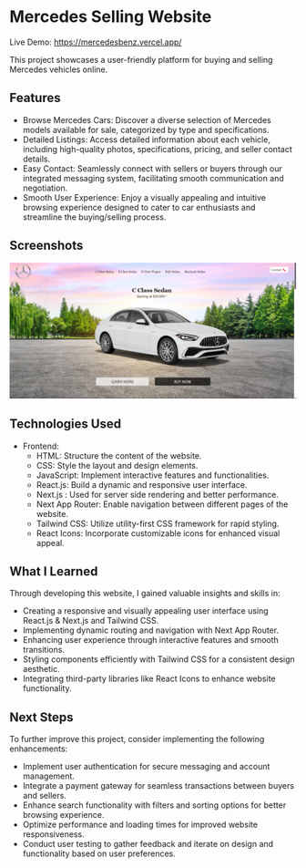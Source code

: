 # Mercedes Selling Website

Live Demo: https://mercedesbenz.vercel.app/

This project showcases a user-friendly platform for buying and selling Mercedes vehicles online.

## Features
- Browse Mercedes Cars: Discover a diverse selection of Mercedes models available for sale, categorized by type and specifications.
- Detailed Listings: Access detailed information about each vehicle, including high-quality photos, specifications, pricing, and seller contact details.
- Easy Contact: Seamlessly connect with sellers or buyers through our integrated messaging system, facilitating smooth communication and negotiation.
- Smooth User Experience: Enjoy a visually appealing and intuitive browsing experience designed to cater to car enthusiasts and streamline the buying/selling process.

## Screenshots
![alt text](mercedes.png)

## Technologies Used
- Frontend:
  - HTML: Structure the content of the website.
  - CSS: Style the layout and design elements.
  - JavaScript: Implement interactive features and functionalities.
  - React.js: Build a dynamic and responsive user interface.
  - Next.js : Used for server side rendering and better  performance.
  - Next App Router: Enable navigation between different pages of the website.
  - Tailwind CSS: Utilize utility-first CSS framework for rapid styling.
  - React Icons: Incorporate customizable icons for enhanced visual appeal.

## What I Learned
Through developing this website, I gained valuable insights and skills in:
- Creating a responsive and visually appealing user interface using React.js & Next.js and Tailwind CSS.
- Implementing dynamic routing and navigation with Next App Router.
- Enhancing user experience through interactive features and smooth transitions.
- Styling components efficiently with Tailwind CSS for a consistent design aesthetic.
- Integrating third-party libraries like React Icons to enhance website functionality.

## Next Steps
To further improve this project, consider implementing the following enhancements:
- Implement user authentication for secure messaging and account management.
- Integrate a payment gateway for seamless transactions between buyers and sellers.
- Enhance search functionality with filters and sorting options for better browsing experience.
- Optimize performance and loading times for improved website responsiveness.
- Conduct user testing to gather feedback and iterate on design and functionality based on user preferences.
